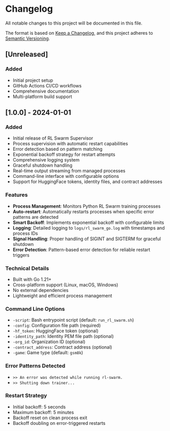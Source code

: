 # Changelog

All notable changes to this project will be documented in this file.

The format is based on [Keep a Changelog](https://keepachangelog.com/en/1.0.0/),
and this project adheres to [Semantic Versioning](https://semver.org/spec/v2.0.0.html).

## [Unreleased]

### Added
- Initial project setup
- GitHub Actions CI/CD workflows
- Comprehensive documentation
- Multi-platform build support

## [1.0.0] - 2024-01-01

### Added
- Initial release of RL Swarm Supervisor
- Process supervision with automatic restart capabilities
- Error detection based on pattern matching
- Exponential backoff strategy for restart attempts
- Comprehensive logging system
- Graceful shutdown handling
- Real-time output streaming from managed processes
- Command-line interface with configurable options
- Support for HuggingFace tokens, identity files, and contract addresses

### Features
- **Process Management**: Monitors Python RL Swarm training processes
- **Auto-restart**: Automatically restarts processes when specific error patterns are detected
- **Smart Backoff**: Implements exponential backoff with configurable limits
- **Logging**: Detailed logging to `logs/rl_swarm_go.log` with timestamps and process IDs
- **Signal Handling**: Proper handling of SIGINT and SIGTERM for graceful shutdown
- **Error Detection**: Pattern-based error detection for reliable restart triggers

### Technical Details
- Built with Go 1.21+
- Cross-platform support (Linux, macOS, Windows)
- No external dependencies
- Lightweight and efficient process management

### Command Line Options
- `-script`: Bash entrypoint script (default: `run_rl_swarm.sh`)
- `-config`: Configuration file path (required)
- `-hf_token`: HuggingFace token (optional)
- `-identity_path`: Identity PEM file path (optional)
- `-org_id`: Organization ID (optional)
- `-contract_address`: Contract address (optional)
- `-game`: Game type (default: `gsm8k`)

### Error Patterns Detected
- `>> An error was detected while running rl-swarm.`
- `>> Shutting down trainer...`

### Restart Strategy
- Initial backoff: 5 seconds
- Maximum backoff: 5 minutes
- Backoff reset on clean process exit
- Backoff doubling on error-triggered restarts 